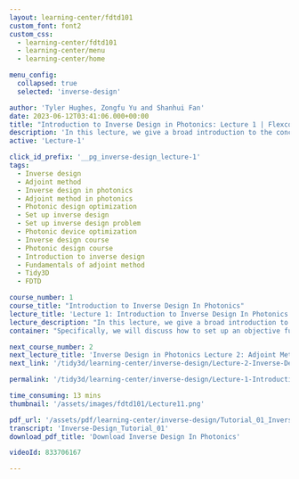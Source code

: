 ```yaml
---
layout: learning-center/fdtd101
custom_font: font2
custom_css:
  - learning-center/fdtd101
  - learning-center/menu
  - learning-center/home

menu_config:
  collapsed: true
  selected: 'inverse-design'

author: 'Tyler Hughes, Zongfu Yu and Shanhui Fan'
date: 2023-06-12T03:41:06.000+00:00
title: "Introduction to Inverse Design in Photonics: Lecture 1 | Flexcompute"
description: 'In this lecture, we give a broad introduction to the concept of computational design in photonics. We show how simulation and mathematical optimization can be combined to analyze and design photonic devices effectively.'
active: 'Lecture-1'

click_id_prefix: '__pg_inverse-design_lecture-1'
tags:
  - Inverse design
  - Adjoint method
  - Inverse design in photonics
  - Adjoint method in photonics
  - Photonic design optimization
  - Set up inverse design
  - Set up inverse design problem
  - Photonic device optimization
  - Inverse design course
  - Photonic design course
  - Introduction to inverse design
  - Fundamentals of adjoint method
  - Tidy3D
  - FDTD

course_number: 1
course_title: "Introduction to Inverse Design In Photonics"
lecture_title: 'Lecture 1: Introduction to Inverse Design In Photonics'
lecture_description: "In this lecture, we give a broad introduction to the concept of computational design in photonics. We show how simulation and mathematical optimization can be combined to analyze and design photonic devices effectively."
container: "Specifically, we will discuss how to set up an objective function and the notion of design “parameters”, which represent the knobs that we can tune as photonic design engineers to optimize our device. We motivate the usefulness of computing the gradient of our objective function with respect to these design parameters and show how this information can be used for efficient, iterative optimization."

next_course_number: 2
next_lecture_title: 'Inverse Design in Photonics Lecture 2: Adjoint Method'
next_link: '/tidy3d/learning-center/inverse-design/Lecture-2-Inverse-Design-in-Photonics-Lecture-2-Adjoint-Method/'

permalink: '/tidy3d/learning-center/inverse-design/Lecture-1-Introduction-to-Inverse-Design-In-Photonics/'

time_consuming: 13 mins
thumbnail: '/assets/images/fdtd101/Lecture11.png'

pdf_url: '/assets/pdf/learning-center/inverse-design/Tutorial_01_Inverse-Design-In-Photonics.pdf'
transcript: 'Inverse-Design_Tutorial_01'
download_pdf_title: 'Download Inverse Design In Photonics'

videoId: 833706167

---
```

